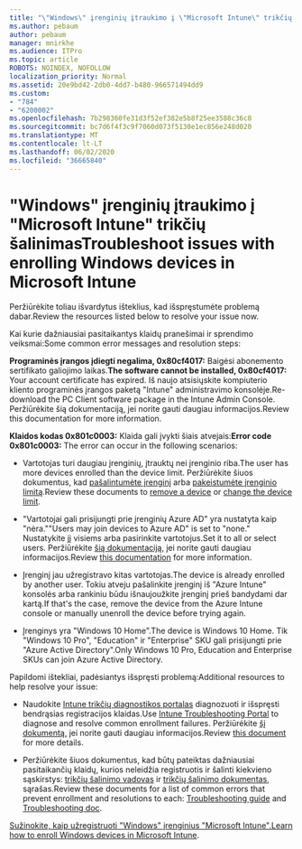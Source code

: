 ```yaml
---
title: "\"Windows\" įrenginių įtraukimo į \"Microsoft Intune\" trikčių šalinimas"
ms.author: pebaum
author: pebaum
manager: mnirkhe
ms.audience: ITPro
ms.topic: article
ROBOTS: NOINDEX, NOFOLLOW
localization_priority: Normal
ms.assetid: 20e9bd42-2db0-4dd7-b480-966571494dd9
ms.custom:
- "784"
- "6200002"
ms.openlocfilehash: 7b298360fe31d3f52ef382e5b8f25ee3588c36c8
ms.sourcegitcommit: bc7d6f4f3c9f7060d073f5130e1ec856e248d020
ms.translationtype: MT
ms.contentlocale: lt-LT
ms.lasthandoff: 06/02/2020
ms.locfileid: "36665840"
---
```

# <a name="troubleshoot-issues-with-enrolling-windows-devices-in-microsoft-intune"></a><span data-ttu-id="71e96-102">"Windows" įrenginių įtraukimo į "Microsoft Intune" trikčių šalinimas</span><span class="sxs-lookup"><span data-stu-id="71e96-102">Troubleshoot issues with enrolling Windows devices in Microsoft Intune</span></span>

<span data-ttu-id="71e96-103">Peržiūrėkite toliau išvardytus išteklius, kad išspręstumėte problemą dabar.</span><span class="sxs-lookup"><span data-stu-id="71e96-103">Review the resources listed below to resolve your issue now.</span></span>
  
<span data-ttu-id="71e96-104">Kai kurie dažniausiai pasitaikantys klaidų pranešimai ir sprendimo veiksmai:</span><span class="sxs-lookup"><span data-stu-id="71e96-104">Some common error messages and resolution steps:</span></span>
  
 <span data-ttu-id="71e96-105">**Programinės įrangos įdiegti negalima, 0x80cf4017:** Baigėsi abonemento sertifikato galiojimo laikas.</span><span class="sxs-lookup"><span data-stu-id="71e96-105">**The software cannot be installed, 0x80cf4017:** Your account certificate has expired.</span></span> <span data-ttu-id="71e96-106">Iš naujo atsisiųskite kompiuterio kliento programinės įrangos paketą "Intune" administravimo konsolėje.</span><span class="sxs-lookup"><span data-stu-id="71e96-106">Re-download the PC Client software package in the Intune Admin Console.</span></span> <span data-ttu-id="71e96-107">Peržiūrėkite šią dokumentaciją, jei norite gauti daugiau informacijos.</span><span class="sxs-lookup"><span data-stu-id="71e96-107">Review this documentation for more information.</span></span>
  
 <span data-ttu-id="71e96-108">**Klaidos kodas 0x801c0003:** Klaida gali įvykti šiais atvejais:</span><span class="sxs-lookup"><span data-stu-id="71e96-108">**Error code 0x801c0003:** The error can occur in the following scenarios:</span></span>
  
-  <span data-ttu-id="71e96-109">Vartotojas turi daugiau įrenginių, įtrauktų nei įrenginio riba.</span><span class="sxs-lookup"><span data-stu-id="71e96-109">The user has more devices enrolled than the device limit.</span></span> <span data-ttu-id="71e96-110">Peržiūrėkite šiuos dokumentus, kad [pašalintumėte įrenginį](https://docs.microsoft.com/intune/devices-wipe) arba [pakeistumėte įrenginio limitą](https://docs.microsoft.com/intune/enrollment-restrictions-set#set-device-limit-restrictions).</span><span class="sxs-lookup"><span data-stu-id="71e96-110">Review these documents to [remove a device](https://docs.microsoft.com/intune/devices-wipe) or [change the device limit](https://docs.microsoft.com/intune/enrollment-restrictions-set#set-device-limit-restrictions).</span></span>

-  <span data-ttu-id="71e96-111">"Vartotojai gali prisijungti prie įrenginių Azure AD" yra nustatyta kaip "nėra."</span><span class="sxs-lookup"><span data-stu-id="71e96-111">"Users may join devices to Azure AD" is set to "none."</span></span> <span data-ttu-id="71e96-112">Nustatykite jį visiems arba pasirinkite vartotojus.</span><span class="sxs-lookup"><span data-stu-id="71e96-112">Set it to all or select users.</span></span> <span data-ttu-id="71e96-113">Peržiūrėkite [šią dokumentaciją,](https://docs.microsoft.com/azure/active-directory/device-management-azure-portal#configure-device-settings) jei norite gauti daugiau informacijos.</span><span class="sxs-lookup"><span data-stu-id="71e96-113">Review [this documentation](https://docs.microsoft.com/azure/active-directory/device-management-azure-portal#configure-device-settings) for more information.</span></span>

-  <span data-ttu-id="71e96-114">Įrenginį jau užregistravo kitas vartotojas.</span><span class="sxs-lookup"><span data-stu-id="71e96-114">The device is already enrolled by another user.</span></span> <span data-ttu-id="71e96-115">Tokiu atveju pašalinkite įrenginį iš "Azure Intune" konsolės arba rankiniu būdu išnaujoužkite įrenginį prieš bandydami dar kartą.</span><span class="sxs-lookup"><span data-stu-id="71e96-115">If that's the case, remove the device from the Azure Intune console or manually unenroll the device before trying again.</span></span>

-  <span data-ttu-id="71e96-116">Įrenginys yra "Windows 10 Home".</span><span class="sxs-lookup"><span data-stu-id="71e96-116">The device is Windows 10 Home.</span></span> <span data-ttu-id="71e96-117">Tik "Windows 10 Pro", "Education" ir "Enterprise" SKU gali prisijungti prie "Azure Active Directory".</span><span class="sxs-lookup"><span data-stu-id="71e96-117">Only Windows 10 Pro, Education and Enterprise SKUs can join Azure Active Directory.</span></span>

<span data-ttu-id="71e96-118">Papildomi ištekliai, padėsiantys išspręsti problemą:</span><span class="sxs-lookup"><span data-stu-id="71e96-118">Additional resources to help resolve your issue:</span></span>
  
-  <span data-ttu-id="71e96-119">Naudokite [Intune trikčių diagnostikos portalas](https://devicemanagement.microsoft.com/#blade/Microsoft_Intune_DeviceSettings/TroubleshootBlade) diagnozuoti ir išspręsti bendrąsias registracijos klaidas.</span><span class="sxs-lookup"><span data-stu-id="71e96-119">Use [Intune Troubleshooting Portal](https://devicemanagement.microsoft.com/#blade/Microsoft_Intune_DeviceSettings/TroubleshootBlade) to diagnose and resolve common enrollment failures.</span></span> <span data-ttu-id="71e96-120">Peržiūrėkite [šį dokumentą,](https://docs.microsoft.com/intune/help-desk-operators) jei norite gauti daugiau informacijos.</span><span class="sxs-lookup"><span data-stu-id="71e96-120">Review [this document](https://docs.microsoft.com/intune/help-desk-operators) for more details.</span></span>

-  <span data-ttu-id="71e96-121">Peržiūrėkite šiuos dokumentus, kad būtų pateiktas dažniausiai pasitaikančių klaidų, kurios neleidžia registruotis ir šalinti kiekvieno sąskirstys: [trikčių šalinimo vadovas](https://support.microsoft.com/help/4089533/troubleshooting-windows-device-enrollment-problems-in-microsoft-intune) ir [trikčių šalinimo dokumentas](https://docs.microsoft.com/intune-classic/troubleshoot/troubleshoot-device-enrollment-in-intune), sąrašas.</span><span class="sxs-lookup"><span data-stu-id="71e96-121">Review these documents for a list of common errors that prevent enrollment and resolutions to each: [Troubleshooting guide](https://support.microsoft.com/help/4089533/troubleshooting-windows-device-enrollment-problems-in-microsoft-intune) and [Troubleshooting doc](https://docs.microsoft.com/intune-classic/troubleshoot/troubleshoot-device-enrollment-in-intune).</span></span>

<span data-ttu-id="71e96-122">[Sužinokite, kaip užregistruoti "Windows" įrenginius "Microsoft Intune".](https://docs.microsoft.com/intune/windows-enroll)</span><span class="sxs-lookup"><span data-stu-id="71e96-122">[Learn how to enroll Windows devices in Microsoft Intune](https://docs.microsoft.com/intune/windows-enroll).</span></span>
